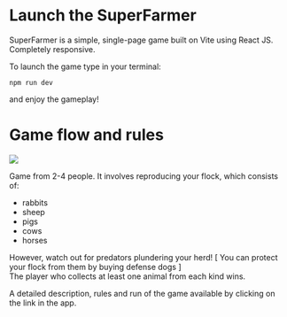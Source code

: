 # Launch the SuperFarmer

SuperFarmer is a simple, single-page game built on Vite using React JS.
<br/>Completely responsive.

To launch the game type in your terminal:

    npm run dev
and enjoy the gameplay!

# Game flow and rules

<img src="https://github.com/GreenBarrel/Game__SuperFarmer/assets/124932694/084951dd-fa52-4c9c-88e6-9f1c6732e4e9"/>

Game from 2-4 people. It involves reproducing your flock, which consists of:
- rabbits
- sheep
- pigs
- cows
- horses
  
However, watch out for predators plundering your herd! [ You can protect your flock from them by buying defense dogs ]
<br/>The player who collects at least one animal from each kind wins.

A detailed description, rules and run of the game available by clicking on the link in the app.
